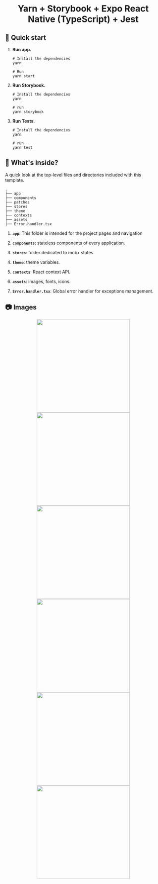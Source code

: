 <h1 align="center">
  Yarn + Storybook + Expo React Native (TypeScript) + Jest
</h1>

## 🚅 Quick start

1.  **Run app.**

    ```shell
    # Install the dependencies
    yarn

    # Run
    yarn start
    ```

2.  **Run Storybook.**

    ```shell
    # Install the dependencies
    yarn

    # run
    yarn storybook
    ```

3.  **Run Tests.**

    ```shell
    # Install the dependencies
    yarn

    # run
    yarn test
    ```

## 🔎 What's inside?

A quick look at the top-level files and directories included with this template.

```shell
.
├── app
├── components
├── patches
├── stores
├── theme
├── contexts
├── assets
├── Error.handler.tsx
```

1.  **`app`**: This folder is intended for the project pages and navigation

2.  **`components`**: stateless components of every application.

3.  **`stores`**: folder dedicated to mobx states.

4.  **`theme`**: theme variables.

5.  **`contexts`**: React context API.

6.  **`assets`**: images, fonts, icons.

7.  **`Error.handler.tsx`**: Global error handler for exceptions management.

## 📷 Images

<p float="left" align="center">
  <img src="./assets/images/app/1.jpeg" width="300" />
  <img src="./assets/images/app/2.jpeg" width="300" />
  <img src="./assets/images/app/3.jpeg" width="300" />
  <img src="./assets/images/app/4.jpeg" width="300" />
  <img src="./assets/images/app/5.jpeg" width="300" />
  <img src="./assets/images/app/6.jpeg" width="300" />
</p>
